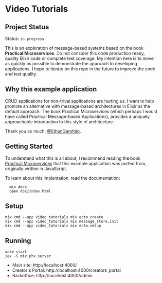 # Video Tutorials

## Project Status

Status: `in-progress`

This is an exploration of message-based systems based on the book **Practical Microservices**.
Do not consider this code production ready, quality Elixir code or complete test coverage. My
intention here is to move as quickly as possible to demonstrate the approach to developing
applications. I hope to iterate on this repo in the future to improve the code and test quality.

## Why this example application

CRUD applications for non-trival applications are hurting us. I want to help promote an alternative
with message-based architectures in Elixir as the default approach. The book
Practical Microservices (which perhaps I would have called Practical Message-based Applications),
provides a uniquely approachable introduction to this style of architecture.

Thank you so much, [@EthanGarofolo](https://twitter.com/EthanGarofolo).

## Getting Started

To understand what this is all about, I recommend reading the book [Practical Microservices](https://pragprog.com/titles/egmicro/practical-microservices/)
that this example application was ported from, originally written in JavaScript.

To learn about this implentation, read the documentation:

```
  mix docs
  open doc/index.html
```

## Setup

    mix cmd --app video_tutorials mix ecto.create
    mix cmd --app video_tutorials mix message_store.init
    mix cmd --app video_tutorials mix ecto.setup
## Running

    make start
    iex -S mix phx.server

* Main site: http://localhost:4000/
* Creator's Portal: http://localhost:4000/creators_portal
* Backoffice: http://localhost:4000/admin

